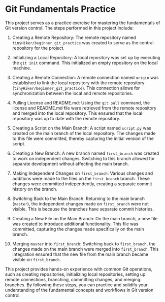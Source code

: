 # Git Fundamentals Practice

This project serves as a practice exercise for mastering the fundamentals of Git version control. The steps performed in this project include:

1. Creating a Remote Repository: The remote repository named `tinyHiker/beginner_git_practice` was created to serve as the central repository for the project.

2. Initializing a Local Repository: A local repository was set up by executing the `git init` command. This initialized an empty repository on the local machine.

3. Creating a Remote Connection: A remote connection named `origin` was established to link the local repository with the remote repository (`tinyHiker/beginner_git_practice`). This connection allows for synchronization between the local and remote repositories.

4. Pulling License and README.md: Using the `git pull` command, the license and README.md file were retrieved from the remote repository and merged into the local repository. This ensured that the local repository was up to date with the remote repository.

5. Creating a Script on the Main Branch: A script named `script.py` was created on the main branch of the local repository. The changes made to this file were committed, thereby capturing the initial version of the script.

6. Creating a New Branch: A new branch named `first_branch` was created to work on independent changes. Switching to this branch allowed for separate development without affecting the main branch.

7. Making Independent Changes on `first_branch`: Various changes and additions were made to the files on the `first_branch` branch. These changes were committed independently, creating a separate commit history on the branch.

8. Switching Back to the Main Branch: Returning to the main branch (`master`), the independent changes made on `first_branch` were not visible. This is because the branches have separate commit histories.

9. Creating a New File on the Main Branch: On the main branch, a new file was created to introduce additional functionality. This file was committed, capturing the changes made specifically on the main branch.

10. Merging `master` into `first_branch`: Switching back to `first_branch`, the changes made on the main branch were merged into `first_branch`. This integration ensured that the new file from the main branch became visible on `first_branch`.

This project provides hands-on experience with common Git operations, such as creating repositories, initializing local repositories, setting up remote connections, branching, committing changes, and merging branches. By following these steps, you can practice and solidify your understanding of the fundamental concepts and workflows in Git version control.